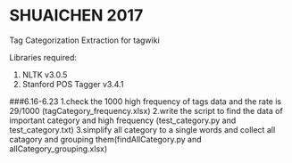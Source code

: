 # SHUAICHEN 2017
Tag Categorization Extraction for tagwiki

Libraries required:
  1. NLTK v3.0.5
  2. Stanford POS Tagger v3.4.1


###6.16-6.23
1.check the 1000 high frequency of tags data and the rate is 29/1000 (tagCategory_frequency.xlsx)
2.write the script to find the data of important category and high frequency (test_category.py and test_category.txt)
3.simplify all category to a single words and collect all catagory and grouping them(findAllCategory.py and allCategory_grouping.xlsx)
